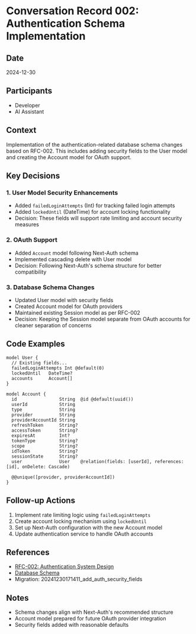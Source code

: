 # Conversation Record 002: Authentication Schema Implementation

## Date
2024-12-30

## Participants
- Developer
- AI Assistant

## Context
Implementation of the authentication-related database schema changes based on RFC-002. This includes adding security fields to the User model and creating the Account model for OAuth support.

## Key Decisions

### 1. User Model Security Enhancements
- Added `failedLoginAttempts` (Int) for tracking failed login attempts
- Added `lockedUntil` (DateTime) for account locking functionality
- Decision: These fields will support rate limiting and account security measures

### 2. OAuth Support
- Added `Account` model following Next-Auth schema
- Implemented cascading delete with User model
- Decision: Following Next-Auth's schema structure for better compatibility

### 3. Database Schema Changes
- Updated User model with security fields
- Created Account model for OAuth providers
- Maintained existing Session model as per RFC-002
- Decision: Keeping the Session model separate from OAuth accounts for cleaner separation of concerns

## Code Examples
```prisma
model User {
  // Existing fields...
  failedLoginAttempts Int @default(0)
  lockedUntil   DateTime?
  accounts      Account[]
}

model Account {
  id                String  @id @default(uuid())
  userId            String
  type              String
  provider          String
  providerAccountId String
  refreshToken      String?
  accessToken       String?
  expiresAt         Int?
  tokenType         String?
  scope             String?
  idToken           String?
  sessionState      String?
  user              User    @relation(fields: [userId], references: [id], onDelete: Cascade)

  @@unique([provider, providerAccountId])
}
```

## Follow-up Actions
1. Implement rate limiting logic using `failedLoginAttempts`
2. Create account locking mechanism using `lockedUntil`
3. Set up Next-Auth configuration with the new Account model
4. Update authentication service to handle OAuth accounts

## References
- [RFC-002: Authentication System Design](../rfc/RFC-002-Authentication.md)
- [Database Schema](../DATABASE.md)
- Migration: 20241230171411_add_auth_security_fields

## Notes
- Schema changes align with Next-Auth's recommended structure
- Account model prepared for future OAuth provider integration
- Security fields added with reasonable defaults 